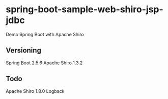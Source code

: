 # spring-boot-sample-web-shiro-jsp-jdbc

Demo Spring Boot with Apache Shiro 

## Versioning

Spring Boot 2.5.6
Apache Shiro 1.3.2

## Todo
Apache Shiro 1.8.0
Logback

